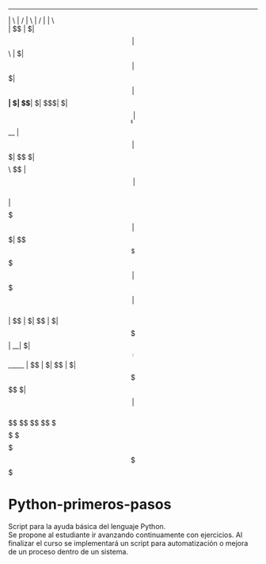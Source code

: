 
 __    __  ______  __    __  ______  ________ __       
|  \  |  \/      \|  \  |  \/      \|        |  \      
| $$  | $|  $$$$$$| $$\ | $|  $$$$$$| $$$$$$$| $$      
| $$__| $| $$__| $| $$$\| $| $$___\$| $$__   | $$      
| $$    $| $$    $| $$$$\ $$\$$    \| $$  \  | $$      
| $$$$$$$| $$$$$$$| $$\$$ $$_\$$$$$$| $$$$$  | $$      
| $$  | $| $$  | $| $$ \$$$|  \__| $| $$_____| $$_____ 
| $$  | $| $$  | $| $$  \$$$\$$    $| $$     | $$     \
 \$$   \$$\$$   \$$\$$   \$$ \$$$$$$ \$$$$$$$$\$$$$$$$$
                                                                 

                                                       
# Python-primeros-pasos
Script para la ayuda básica del lenguaje Python.  
Se propone al estudiante ir avanzando continuamente con ejercicios.
Al finalizar el curso se implementará un script para automatización o mejora de un proceso dentro de un sistema.

